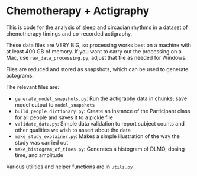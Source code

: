 # Chemotherapy + Actigraphy

This is code for the analysis of sleep and circadian rhythms in a dataset of chemotherapy timings and co-recorded actigraphy. 

These data files are VERY BIG, so processing works best on a machine with at least 400 GB of memory. If you want to carry out the processing on a Mac, use `raw_data_processing.py`; adjust that file as needed for Windows.

Files are reduced and stored as snapshots, which can be used to generate actograms.


The relevant files are: 
- `generate_model_snapshots.py`: Run the actigraphy data in chunks; save model output to `model_snapshots`
- `build_people_dictionary.py`: Create an instance of the Participant class for all people and saves it to a pickle file
- `validate_data.py`: Simple data validation to report subject counts and other qualities we wish to assert about the data
- `make_study_explainer.py`: Makes a simple illustration of the way the study was carried out
- `make_histogram_of_times.py`: Generates a histogram of DLMO, dosing time, and amplitude

Various utilities and helper functions are in `utils.py`
